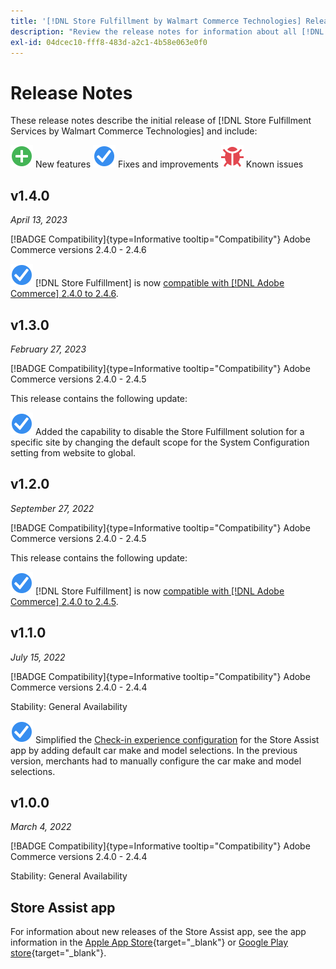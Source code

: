 ```yaml
---
title: '[!DNL Store Fulfillment by Walmart Commerce Technologies] Release Notes'
description: "Review the release notes for information about all [!DNL Store Fulfillment by Walmart Commerce Technologies] releases."
exl-id: 04dcec10-fff8-483d-a2c1-4b58e063e0f0
---
```

# Release Notes

These release notes describe the initial release of [!DNL Store Fulfillment Services by Walmart Commerce Technologies] and include:

![New](../assets/new.svg) New features
![Fixed issue](../assets/fix.svg) Fixes and improvements
![Known issue](../assets/bug.svg) Known issues

## v1.4.0

*April 13, 2023*

[!BADGE Compatibility]{type=Informative tooltip="Compatibility"} Adobe Commerce versions 2.4.0 - 2.4.6

![New](../assets/fix.svg) [!DNL Store Fulfillment] is now [compatible with [!DNL Adobe Commerce] 2.4.0 to 2.4.6](https://experienceleague.adobe.com/docs/commerce-operations/release/product-availability.html).


## v1.3.0

*February 27, 2023*

[!BADGE Compatibility]{type=Informative tooltip="Compatibility"} Adobe Commerce versions 2.4.0 - 2.4.5

This release contains the following update:

![New](../assets/fix.svg)<!-- WMTP-795 --> Added the capability to disable the Store Fulfillment solution for a specific site by changing the default scope for the System Configuration setting from website to global.

## v1.2.0

*September 27, 2022*

[!BADGE Compatibility]{type=Informative tooltip="Compatibility"} Adobe Commerce versions 2.4.0 - 2.4.5

This release contains the following update:

![New](../assets/fix.svg) [!DNL Store Fulfillment] is now [compatible with [!DNL Adobe Commerce] 2.4.0 to 2.4.5](https://experienceleague.adobe.com/docs/commerce-operations/release/product-availability.html).


## v1.1.0

*July 15, 2022*

[!BADGE Compatibility]{type=Informative tooltip="Compatibility"} Adobe Commerce versions 2.4.0 - 2.4.4

Stability: General Availability

![New](../assets/fix.svg)<!-- WMTP-731 --> Simplified the [Check-in experience configuration](check-in-experience-setup.md) for the Store Assist app by adding default car make and model selections. In the previous version, merchants had to manually configure the car make and model selections.

## v1.0.0

*March 4, 2022*

[!BADGE Compatibility]{type=Informative tooltip="Compatibility"} Adobe Commerce versions 2.4.0 - 2.4.4

Stability: General Availability

## Store Assist app

For information about new releases of the Store Assist app, see the app information in the [Apple App Store](https://apps.apple.com/us/app/store-assist-by-walmart/id1609281539){target="_blank"} or [Google Play store](https://play.google.com/store/apps/details?id=com.walmart.faas.storeassist){target="_blank"}.
